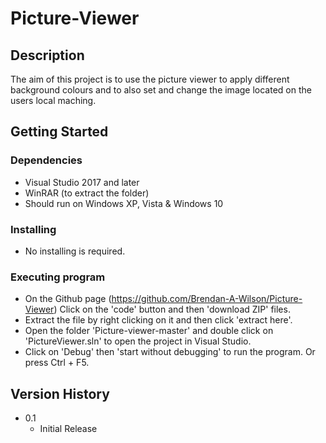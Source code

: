 # Picture-Viewer

## Description
The aim of this project is to use the picture viewer to apply different background colours and to also set and change the image located on the users local maching.

## Getting Started

### Dependencies

* Visual Studio 2017 and later
* WinRAR (to extract the folder)
* Should run on Windows XP, Vista & Windows 10

### Installing

* No installing is required.

### Executing program

* On the Github page (https://github.com/Brendan-A-Wilson/Picture-Viewer) Click on the 'code' button and then 'download ZIP' files.
* Extract the file by right clicking on it and then click 'extract here'.
* Open the folder 'Picture-viewer-master' and double click on 'PictureViewer.sln' to open the project in Visual Studio.
* Click on 'Debug' then 'start without debugging' to run the program. Or press Ctrl + F5.

## Version History

* 0.1
    * Initial Release
